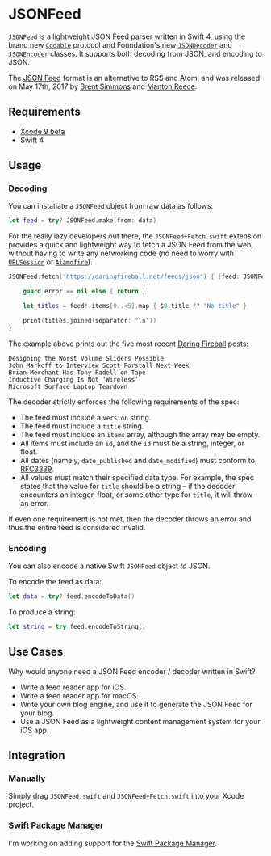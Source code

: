 # JSONFeed

`JSONFeed` is a lightweight [JSON Feed](https://jsonfeed.org) parser written in Swift 4, using the brand new [`Codable`](https://developer.apple.com/documentation/swift/codable) protocol and Foundation's new [`JSONDecoder`](https://developer.apple.com/documentation/foundation/jsondecoder) and [`JSONEncoder`](https://developer.apple.com/documentation/foundation/jsonencoder) classes. It supports both decoding from JSON, and encoding to JSON.

The [JSON Feed](https://jsonfeed.org) format is an alternative to RSS and Atom, and was released on May 17th, 2017 by [Brent Simmons](http://inessential.com) and [Manton Reece](http://manton.org).

## Requirements

- [Xcode 9 beta](https://developer.apple.com/download/)
- Swift 4

## Usage

### Decoding

You can instatiate a `JSONFeed` object from raw data as follows:

```swift
let feed = try? JSONFeed.make(from: data)
```

For the really lazy developers out there, the `JSONFeed+Fetch.swift` extension provides a quick and lightweight way to fetch a JSON Feed from the web, without having to write any networking code (no need to worry with [`URLSession`](https://developer.apple.com/documentation/foundation/urlsession) or [`Alamofire`](https://github.com/Alamofire/Alamofire)).

```swift
JSONFeed.fetch("https://daringfireball.net/feeds/json") { (feed: JSONFeed?, error: Error?) in

    guard error == nil else { return }

    let titles = feed!.items[0..<5].map { $0.title ?? "No title" }

    print(titles.joined(separator: "\n"))
}
```

The example above prints out the five most recent [Daring Fireball](https://daringfireball.net) posts:

    Designing the Worst Volume Sliders Possible
    John Markoff to Interview Scott Forstall Next Week
    Brian Merchant Has Tony Fadell on Tape
    Inductive Charging Is Not ‘Wireless’
    Microsoft Surface Laptop Teardown

The decoder strictly enforces the following requirements of the spec:

- The feed must include a `version` string.
- The feed must include a `title` string.
- The feed must include an `items` array, although the array may be empty.
- All items must include an `id`, and the `id` must be a string, integer, or float.
- All dates (namely, `date_published` and `date_modified`) must conform to [RFC3339](https://tools.ietf.org/html/rfc3339).
- All values must match their specified data type. For example, the spec states that the value for `title` should be a string – if the decoder encounters an integer, float, or some other type for `title`, it will throw an error.

If even one requirement is not met, then the decoder throws an error and thus the entire feed is considered invalid.

### Encoding

You can also encode a native Swift `JSONFeed` object *to* JSON.

To encode the feed as data:

```swift
let data = try? feed.encodeToData()
```

To produce a string:

```swift
let string = try feed.encodeToString()
```

## Use Cases

Why would anyone need a JSON Feed encoder / decoder written in Swift?

- Write a feed reader app for iOS.
- Write a feed reader app for macOS.
- Write your own blog engine, and use it to generate the JSON Feed for your blog.
- Use a JSON Feed as a lightweight content management system for your iOS app.

## Integration

### Manually

Simply drag `JSONFeed.swift` and `JSONFeed+Fetch.swift` into your Xcode project.

### Swift Package Manager

I'm working on adding support for the [Swift Package Manager](https://swift.org/package-manager/).
